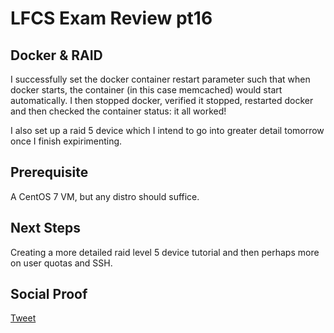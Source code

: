 # LFCS Exam Review pt16

## Docker & RAID

I successfully set the docker container restart parameter such that when docker starts, the container (in this case memcached) would start automatically. I then stopped docker, verified it stopped, restarted docker and then checked the container status: it all worked!

I also set up a raid 5 device which I intend to go into greater detail tomorrow once I finish expirimenting. 

## Prerequisite

A CentOS 7 VM, but any distro should suffice.

## Next Steps

Creating a more detailed raid level 5 device tutorial and then perhaps more on user quotas and SSH.

## Social Proof

[Tweet](https://twitter.com/lrnallday/status/1303902428178329601)

